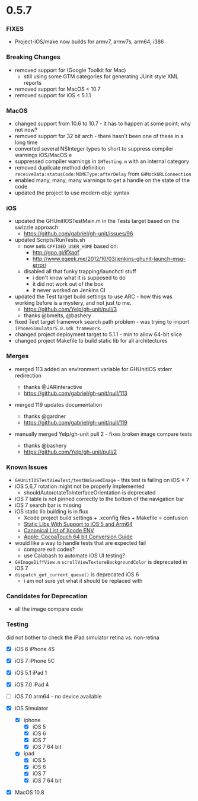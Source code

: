 # 0.5.7

### FIXES

* Project-iOS/make now builds for armv7, armv7s, arm64, i386

### Breaking Changes

* removed support for (Google Toolkit for Mac)
   - still using some GTM categories for generating JUnit style XML reports
* removed support for MacOS < 10.7
* removed support for iOS < 5.1.1

### MacOS

* changed support from 10.6 to 10.7 - it has to happen at some point; why not now?
* removed support for 32 bit arch - there hasn't been one of these in a long time
* converted several NSInteger types to short to suppress compiler warnings iOS/MacOS e
* suppressed compiler warnings in `GHTesting.m` with an internal category
* removed duplicate method definition `receiveData:statusCode:MIMEType:afterDelay` from `GHMockURLConnection`
* enabled many, many, many warnings to get a handle on the state of the code
* updated the project to use modern objc syntax


### iOS

* updated the GHUnitIOSTestMain.m in the Tests target based on the swizzle approach
  - https://github.com/gabriel/gh-unit/issues/96
* updated Scripts/RunTests.sh
  - now sets `CFFIXED_USER_HOME` based on:
    * http://goo.gl/ifXaqf
    * http://www.egeek.me/2012/10/03/jenkins-ghunit-launch-msg-error/
  - disabled all that funky trapping/launchctl stuff
    * i don't know what it is supposed to do
    * it did not work out of the box 
    * it never worked on Jenkins CI
* updated the Test target build settings to use ARC - how this was working before is a mystery, and not just to me.  
    - https://github.com/Yelp/gh-unit/pull/3
    - thanks @bmelts, @bashery
* fixed Text target framework search path problem - was trying to import `iPhoneSimulator5.0.sdk framework`.     
* changed project deployment target to 5.1.1 - min to allow 64-bit slice 
* changed project Makefile to build static lib for all architectures
 
### Merges

* merged 113 added an environment variable for GHUnitIOS stderr redirection
  - thanks @JARinteractive
  - https://github.com/gabriel/gh-unit/pull/113
  
* merged 119 updates documentation
  - thanks @gardner
  - https://github.com/gabriel/gh-unit/pull/119
  
* manually merged Yelp/gh-unit pull 2 - fixes broken image compare tests
  - thanks @bashery
  - https://github.com/Yelp/gh-unit/pull/2
  
### Known Issues
  
* `GHUnitIOSTestViewTest/testNoSavedImage` - this test is failing on iOS < 7
* iOS 5,6,7 rotation might not be properly implemented
  - shouldAutorotateToInterfaceOrientation is deprecated
* iOS 7 table is not pinned correctly to the bottom of the navigation bar
* iOS 7 search bar is missing
* iOS static lib building is in flux
  - Xcode project build settings + .xconfig files + Makefile = confusion
  - [Static Libs With Support to iOS 5 and Arm64](http://blog.diogot.com/blog/2013/09/18/static-libs-with-support-to-ios-5-and-arm64/)
  - [Canonical List of Xcode ENV](http://stackoverflow.com/questions/6910901/canonical-list-of-xcode-environment-variables)
  - [Apple: CocoaTouch 64 bit Conversion Guide](https://developer.apple.com/library/ios/documentation/General/Conceptual/CocoaTouch64BitGuide/Introduction/Introduction.html)
* would like a way to handle tests that are expected fail
  - compare exit codes?
  - use Calabash to automate iOS UI testing?
*  `GHImageDiffView.m` `scrollViewTextureBackgroundColor` is deprecated in iOS 7
* `dispatch_get_current_queue()` is deprecated iOS 6
  - i am not sure yet what it should be replaced with
  
### Candidates for Deprecation

* all the image compare code
  
### Testing

did not bother to check the iPad simulator retina vs. non-retina

- [x] iOS 6 iPhone 4S 
- [x] iOS 7 iPhone 5C 
- [x] iOS 5.1 iPad 1 
- [x] iOS 7.0 iPad 4
- [ ] iOS 7.0 arm64 - no device available
- [x] iOS Simulator
   - [x] iphone
       - [x] iOS 5
       - [x] iOS 6
       - [x] iOS 7
       - [x] iOS 7 64 bit
   - [x] ipad
       - [x] iOS 5
       - [x] iOS 6
       - [x] iOS 7
       - [x] iOS 7 64 bit
- [x] MacOS 10.8


